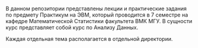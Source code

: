 В данном репозитории представлены лекции и практические задания по предмету Практикум на ЭВМ, который проводится в 7 семестре на кафедре Математической Статистики факультета ВМК МГУ. В сущности курс представляет собой курс по Анализу Данных.

Каждая отдельная тема располагается в отдельной директории.
